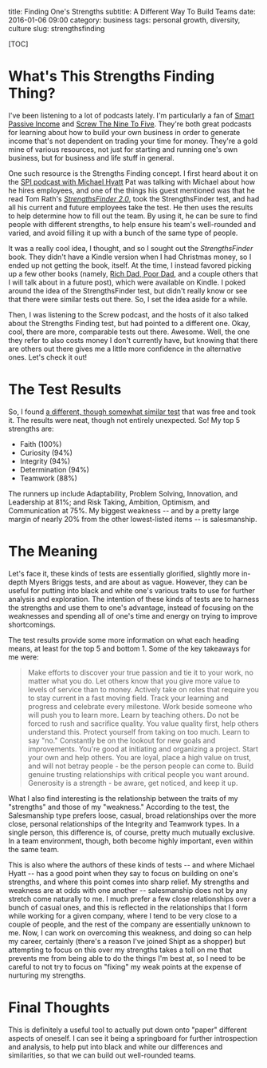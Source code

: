 title: Finding One's Strengths
subtitle: A Different Way To Build Teams
date: 2016-01-06 09:00
category: business
tags: personal growth, diversity, culture
slug: strengthsfinding

[TOC]

# What's This Strengths Finding Thing?

I've been listening to a lot of podcasts lately. I'm particularly a fan of [Smart Passive Income](http://www.smartpassiveincome.com/) and [Screw The Nine To Five](http://screwtheninetofive.com/). They're both great podcasts for learning about how to build your own business in order to generate income that's not dependent on trading your time for money. They're a gold mine of various resources, not just for starting and running one's own business, but for business and life stuff in general.

One such resource is the Strengths Finding concept. I first heard about it on the [SPI podcast with Michael Hyatt](http://www.smartpassiveincome.com/the-secrets-of-team-building-and-leadership/) Pat was talking with Michael about how he hires employees, and one of the things his guest mentioned was that he read Tom Rath's <a href="http://www.amazon.com/gp/product/159562015X/ref=as_li_qf_sp_asin_il_tl?ie=UTF8&camp=1789&creative=9325&creativeASIN=159562015X&linkCode=as2&tag=hubp05735-20&linkId=NX62I2GQEPVUGY7A" class="affiliate" alt="Affiliate link to the StrengthsFinder book on Amazon" title="This is an affiliate link to the book.">*StrengthsFinder 2.0*</a>, took the StrengthsFinder test, and had all his current and future employees take the test. He then uses the results to help determine how to fill out the team. By using it, he can be sure to find people with different strengths, to help ensure his team's well-rounded and varied, and avoid filling it up with a bunch of the same type of people.

It was a really cool idea, I thought, and so I sought out the *StrengthsFinder* book. They didn't have a Kindle version when I had Christmas money, so I ended up not getting the book, itself. At the time, I instead favored picking up a few other books (namely, <a href="http://www.amazon.com/gp/product/1612680011/ref=as_li_qf_sp_asin_il_tl?ie=UTF8&camp=1789&creative=9325&creativeASIN=1612680011&linkCode=as2&tag=hubp05735-20&linkId=OUPFDC6C67GJQ54S" class="affiliate" alt="Affiliate link to the Rich Dad, Poor Dad book" title="This is an affiliate link">Rich Dad, Poor Dad</a>, and a couple others that I will talk about in a future post), which were available on Kindle. I poked around the idea of the StrengthsFinder test, but didn't really know or see that there were similar tests out there. So, I set the idea aside for a while.

Then, I was listening to the Screw podcast, and the hosts of it also talked about the Strengths Finding test, but had pointed to a different one. Okay, cool, there are more, comparable tests out there. Awesome. Well, the one they refer to also costs money I don't currently have, but knowing that there are others out there gives me a little more confidence in the alternative ones. Let's check it out!

# The Test Results

So, I found [a different, though somewhat similar test](http://richardstep.com/richardstep-strengths-weaknesses-aptitude-test/) that was free and took it. The results were neat, though not entirely unexpected. So! My top 5 strengths are:

- Faith (100%)
- Curiosity (94%)
- Integrity (94%)
- Determination (94%)
- Teamwork (88%)

The runners up include Adaptability, Problem Solving, Innovation, and Leadership at 81%; and Risk Taking, Ambition, Optimism, and Communication at 75%. My biggest weakness -- and by a pretty large margin of nearly 20% from the other lowest-listed items -- is salesmanship.

# The Meaning

Let's face it, these kinds of tests are essentially glorified, slightly more in-depth Myers Briggs tests, and are about as vague. However, they can be useful for putting into black and white one's various traits to use for further analysis and exploration. The intention of these kinds of tests are to harness the strengths and use them to one's advantage, instead of focusing on the weaknesses and spending all of one's time and energy on trying to improve shortcomings.

The test results provide some more information on what each heading means, at least for the top 5 and bottom 1. Some of the key takeaways for me were:

> Make efforts to discover your true passion and tie it to your work, no matter what you do.
> Let others know that you give more value to levels of service than to money.
> Actively take on roles that require you to stay current in a fast moving field.
> Track your learning and progress and celebrate every milestone.
> Work beside someone who will push you to learn more.
> Learn by teaching others.
> Do not be forced to rush and sacrifice quality. You value quality first, help others understand this.
> Protect yourself from taking on too much. Learn to say "no."
> Constantly be on the lookout for new goals and improvements.
> You're good at initiating and organizing a project. Start your own and help others.
> You are loyal, place a high value on trust, and will not betray people - be the person people can come to.
> Build genuine trusting relationships with critical people you want around.
> Generosity is a strength - be aware, get noticed, and keep it up.

What I also find interesting is the relationship between the traits of my "strengths" and those of my "weakness." According to the test, the Salesmanship type prefers loose, casual, broad relationships over the more close, personal relationships of the Integrity and Teamwork types. In a single person, this difference is, of course, pretty much mutually exclusive. In a team environment, though, both become highly important, even within the same team.

This is also where the authors of these kinds of tests -- and where Michael Hyatt -- has a good point when they say to focus on building on one's strengths, and where this point comes into sharp relief. My strengths and weakness are at odds with one another -- salesmanship does not by any stretch come naturally to me. I much prefer a few close relationships over a bunch of casual ones, and this is reflected in the relationships that I form while working for a given company, where I tend to be very close to a couple of people, and the rest of the company are essentially unknown to me. Now, I can work on overcoming this weakness, and doing so can help my career, certainly (there's a reason I've joined Shipt as a shopper) but attempting to focus on this over my strengths takes a toll on me that prevents me from being able to do the things I'm best at, so I need to be careful to not try to focus on "fixing" my weak points at the expense of nurturing my strengths.

# Final Thoughts

This is definitely a useful tool to actually put down onto "paper" different aspects of oneself. I can see it being a springboard for further introspection and analysis, to help put into black and white our differences and similarities, so that we can build out well-rounded teams.